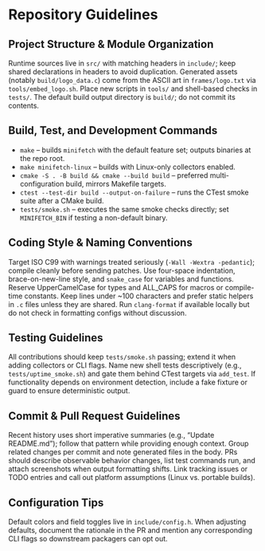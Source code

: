 # Repository Guidelines

## Project Structure & Module Organization
Runtime sources live in `src/` with matching headers in `include/`; keep shared declarations in headers to avoid duplication. Generated assets (notably `build/logo_data.c`) come from the ASCII art in `frames/logo.txt` via `tools/embed_logo.sh`. Place new scripts in `tools/` and shell-based checks in `tests/`. The default build output directory is `build/`; do not commit its contents.

## Build, Test, and Development Commands
- `make` – builds `minifetch` with the default feature set; outputs binaries at the repo root.
- `make minifetch-linux` – builds with Linux-only collectors enabled.
- `cmake -S . -B build && cmake --build build` – preferred multi-configuration build, mirrors Makefile targets.
- `ctest --test-dir build --output-on-failure` – runs the CTest smoke suite after a CMake build.
- `tests/smoke.sh` – executes the same smoke checks directly; set `MINIFETCH_BIN` if testing a non-default binary.

## Coding Style & Naming Conventions
Target ISO C99 with warnings treated seriously (`-Wall -Wextra -pedantic`); compile cleanly before sending patches. Use four-space indentation, brace-on-new-line style, and `snake_case` for variables and functions. Reserve UpperCamelCase for types and ALL_CAPS for macros or compile-time constants. Keep lines under ~100 characters and prefer static helpers in `.c` files unless they are shared. Run `clang-format` if available locally but do not check in formatting configs without discussion.

## Testing Guidelines
All contributions should keep `tests/smoke.sh` passing; extend it when adding collectors or CLI flags. Name new shell tests descriptively (e.g., `tests/uptime_smoke.sh`) and gate them behind CTest targets via `add_test`. If functionality depends on environment detection, include a fake fixture or guard to ensure deterministic output.

## Commit & Pull Request Guidelines
Recent history uses short imperative summaries (e.g., “Update README.md”); follow that pattern while providing enough context. Group related changes per commit and note generated files in the body. PRs should describe observable behavior changes, list test commands run, and attach screenshots when output formatting shifts. Link tracking issues or TODO entries and call out platform assumptions (Linux vs. portable builds).

## Configuration Tips
Default colors and field toggles live in `include/config.h`. When adjusting defaults, document the rationale in the PR and mention any corresponding CLI flags so downstream packagers can opt out.
